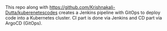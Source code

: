 This repo along with https://github.com/Krishnakali-Dutta/kuberenetescodes creates a Jenkins pipeline with GitOps to deploy code into a Kubernetes cluster. CI part is done via Jenkins and CD part via ArgoCD (GitOps).
